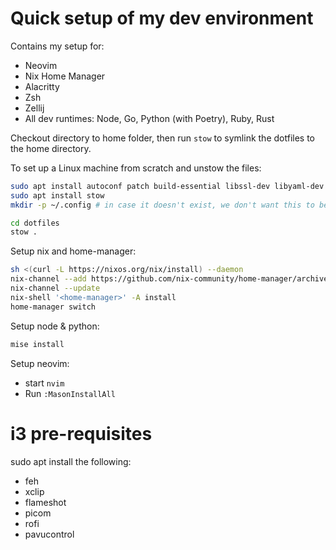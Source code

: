 # Quick setup of my dev environment
Contains my setup for:
* Neovim
* Nix Home Manager
* Alacritty
* Zsh
* Zellij
* All dev runtimes: Node, Go, Python (with Poetry), Ruby, Rust

Checkout directory to home folder, then run `stow` to symlink the dotfiles to the home directory.

To set up a Linux machine from scratch and unstow the files:
```bash
sudo apt install autoconf patch build-essential libssl-dev libyaml-dev libreadline6-dev zlib1g-dev libgmp-dev libncurses5-dev libffi-dev libgdbm6 libgdbm-dev libdb-dev uuid-dev
sudo apt install stow
mkdir -p ~/.config # in case it doesn't exist, we don't want this to be a symlink.

cd dotfiles
stow .
```

Setup nix and home-manager:

```bash
sh <(curl -L https://nixos.org/nix/install) --daemon
nix-channel --add https://github.com/nix-community/home-manager/archive/master.tar.gz home-manager
nix-channel --update
nix-shell '<home-manager>' -A install
home-manager switch
```
Setup node & python:

```bash
mise install
```

Setup neovim:
* start `nvim`
* Run `:MasonInstallAll`

# i3 pre-requisites
sudo apt install the following:
* feh
* xclip
* flameshot
* picom
* rofi
* pavucontrol
